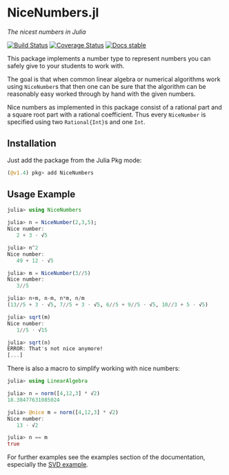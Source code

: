 # NiceNumbers.jl
*The nicest numbers in Julia*

[![Build Status](https://travis-ci.org/fkastner/NiceNumbers.jl.svg?branch=master)](https://travis-ci.org/fkastner/NiceNumbers.jl)
[![Coverage Status](https://coveralls.io/repos/github/fkastner/NiceNumbers.jl/badge.svg?branch=master)](https://coveralls.io/github/fkastner/NiceNumbers.jl?branch=master)
[![Docs stable](https://img.shields.io/badge/docs-stable-blue.svg)](https://fkastner.github.io/NiceNumbers.jl/stable)

This package implements a number type to represent numbers you can safely give to
your students to work with.

The goal is that when common linear algebra or numerical algorithms work using `NiceNumber`s
that then one can be sure that the algorithm can be reasonably easy worked through by hand
with the given numbers.

Nice numbers as implemented in this package consist of a rational part and a square root part with
a rational coefficient. Thus every `NiceNumber` is specified using two `Rational{Int}`s and one `Int`.

## Installation

Just add the package from the Julia Pkg mode:
```julia
(@v1.4) pkg> add NiceNumbers
```

## Usage Example

```julia
julia> using NiceNumbers

julia> n = NiceNumber(2,3,5);
Nice number:
   2 + 3 ⋅ √5

julia> n^2
Nice number:
   49 + 12 ⋅ √5

julia> m = NiceNumber(3//5)
Nice number:
   3//5

julia> n+m, n-m, n*m, n/m
(13//5 + 3 ⋅ √5, 7//5 + 3 ⋅ √5, 6//5 + 9//5 ⋅ √5, 10//3 + 5 ⋅ √5)

julia> sqrt(m)
Nice number:
   1//5 ⋅ √15

julia> sqrt(n)
ERROR: That's not nice anymore!
[...]
```

There is also a macro to simplify working with nice numbers:
```julia
julia> using LinearAlgebra

julia> n = norm([4,12,3] * √2)
18.38477631085024

julia> @nice m = norm([4,12,3] * √2)
Nice number:
   13 ⋅ √2

julia> n == m
true
```

For further examples see the examples section of the documentation,
especially the [SVD example](https://fkastner.github.io/NiceNumbers.jl/dev/example_svd/).
